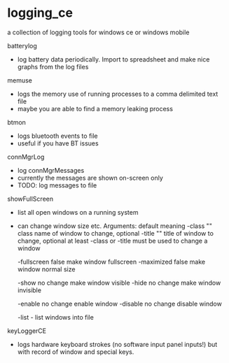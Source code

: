 logging_ce
==========

a collection of logging tools for windows ce or windows mobile

batterylog

*  log battery data periodically. Import to spreadsheet and make nice graphs from the log files

memuse

*  logs the memory use of running processes to a comma delimited text file
*  maybe you are able to find a memory leaking process
  
btmon

*  logs bluetooth events to file
*  useful if you have BT issues

connMgrLog
*  log connMgrMessages
*  currently the messages are shown on-screen only
*  TODO: log messages to file
  
showFullScreen
*  list all open windows on a running system
*  can change window size etc.
	Arguments:                default          meaning
	-class                    ""               class name of window to change, optional
	-title                    ""               title of window to change, optional
				at least -class or -title must be used to change a window

	-fullscreen               false            make window fullscreen
	-maximized                false            make window normal size

	-show                     no change        make window visible
	-hide                     no change        make window invisible

	-enable                   no change        enable window
	-disable                  no change        disable window

	-list                    -                 list windows into file

keyLoggerCE
*  logs hardware keyboard strokes (no software input panel inputs!) but with record of window and special keys.
  
